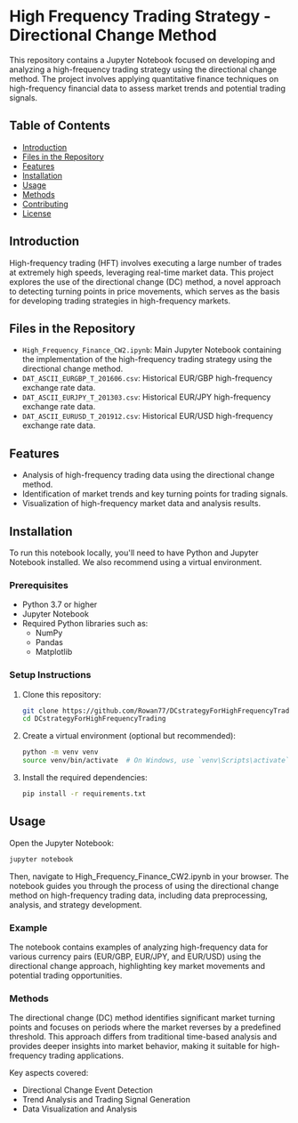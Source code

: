 # High Frequency Trading Strategy - Directional Change Method

This repository contains a Jupyter Notebook focused on developing and analyzing a high-frequency trading strategy using the directional change method. The project involves applying quantitative finance techniques on high-frequency financial data to assess market trends and potential trading signals.

## Table of Contents
- [Introduction](#introduction)
- [Files in the Repository](#files-in-the-repository)
- [Features](#features)
- [Installation](#installation)
- [Usage](#usage)
- [Methods](#methods)
- [Contributing](#contributing)
- [License](#license)

## Introduction

High-frequency trading (HFT) involves executing a large number of trades at extremely high speeds, leveraging real-time market data. This project explores the use of the directional change (DC) method, a novel approach to detecting turning points in price movements, which serves as the basis for developing trading strategies in high-frequency markets.

## Files in the Repository

- `High_Frequency_Finance_CW2.ipynb`: Main Jupyter Notebook containing the implementation of the high-frequency trading strategy using the directional change method.
- `DAT_ASCII_EURGBP_T_201606.csv`: Historical EUR/GBP high-frequency exchange rate data.
- `DAT_ASCII_EURJPY_T_201303.csv`: Historical EUR/JPY high-frequency exchange rate data.
- `DAT_ASCII_EURUSD_T_201912.csv`: Historical EUR/USD high-frequency exchange rate data.

## Features

- Analysis of high-frequency trading data using the directional change method.
- Identification of market trends and key turning points for trading signals.
- Visualization of high-frequency market data and analysis results.

## Installation

To run this notebook locally, you'll need to have Python and Jupyter Notebook installed. We also recommend using a virtual environment.

### Prerequisites

- Python 3.7 or higher
- Jupyter Notebook
- Required Python libraries such as:
  - NumPy
  - Pandas
  - Matplotlib

### Setup Instructions

1. Clone this repository:
    ```bash
    git clone https://github.com/Rowan77/DCstrategyForHighFrequencyTrading.git
    cd DCstrategyForHighFrequencyTrading
    ```

2. Create a virtual environment (optional but recommended):
    ```bash
    python -m venv venv
    source venv/bin/activate  # On Windows, use `venv\Scripts\activate`
    ```

3. Install the required dependencies:
    ```bash
    pip install -r requirements.txt
    ```

## Usage

Open the Jupyter Notebook:

```bash
jupyter notebook
```

Then, navigate to High_Frequency_Finance_CW2.ipynb in your browser. The notebook guides you through the process of using the directional change method on high-frequency trading data, including data preprocessing, analysis, and strategy development.

### Example
The notebook contains examples of analyzing high-frequency data for various currency pairs (EUR/GBP, EUR/JPY, and EUR/USD) using the directional change approach, highlighting key market movements and potential trading opportunities.

### Methods
The directional change (DC) method identifies significant market turning points and focuses on periods where the market reverses by a predefined threshold. This approach differs from traditional time-based analysis and provides deeper insights into market behavior, making it suitable for high-frequency trading applications.

Key aspects covered:

- Directional Change Event Detection
- Trend Analysis and Trading Signal Generation
- Data Visualization and Analysis
